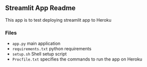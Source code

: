 ## Streamlit App Readme

This app is to test deploying streamlit app to Heroku

### Files
 - `app.py` main application
 - `requirements.txt` python requirements
 - `setup.sh` Shell setup script
 - `Procfile.txt` specifies the commands to run the app on Heroku